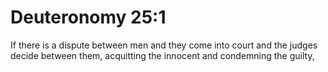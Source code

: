 # Deuteronomy 25:1

If there is a dispute between men and they come into court and the judges decide between them, acquitting the innocent and condemning the guilty,
